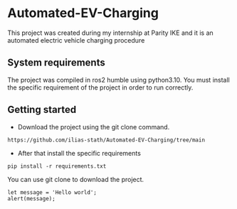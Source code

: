 # Automated-EV-Charging
This project was created during my internship at Parity IKE and it is an automated electric vehicle charging procedure

## System requirements
The project was compiled in ros2 humble using python3.10.
You must install the specific requirement of the project in order to run correctly.

## Getting started
* Download the project using the git clone command.
```
https://github.com/ilias-stath/Automated-EV-Charging/tree/main
```
* After that install the specific requirements
```
pip install -r requirements.txt
```


You can use git clone to download the project. 

```
let message = 'Hello world';
alert(message);
```
